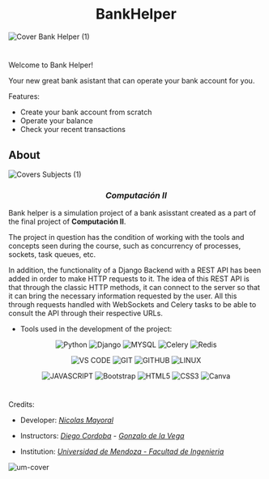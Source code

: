 <h1 align="center"> BankHelper </h1>

![Cover Bank Helper (1)](https://github.com/NKAmazing/BankHelper/assets/83615373/b89758ef-beb1-48b3-9ab3-41d8b1b2dec1)

#

Welcome to Bank Helper!

Your new great bank asistant that can operate your bank account for you.

Features:

* Create your bank account from scratch
* Operate your balance
* Check your recent transactions

## About

![Covers Subjects (1)](https://github.com/NKAmazing/BankHelper/assets/83615373/6eda9633-3f17-4e8e-9333-5ad8ef59e104)

<h3 align="center">

*Computación II*
  
</h3>

Bank helper is a simulation project of a bank asisstant created as a part of the final project of __Computación II__. 

The project in question has the condition of working with the tools and concepts seen during the course, such as concurrency of processes, sockets, task queues, etc.

In addition, the functionality of a Django Backend with a REST API has been added in order to make HTTP requests to it. The idea of this REST API is that through the classic HTTP methods, it can connect to the server so that it can bring the necessary information requested by the user. All this through requests handled with WebSockets and Celery tasks to be able to consult the API through their respective URLs.

* Tools used in the development of the project:
<div align="center">

![Python](https://img.shields.io/badge/python-3670A0?style=for-the-badge&logo=python&logoColor=ffdd54) ![Django](https://img.shields.io/badge/Django-092E20?style=for-the-badge&logo=django&logoColor=white) 
![MYSQL](https://img.shields.io/badge/MySQL-02569B?style=for-the-badge&logo=mysql&logoColor=white) ![Celery](https://img.shields.io/badge/Celery-20232A?style=for-the-badge&logo=celery&logoColor=white) ![Redis](https://img.shields.io/badge/redis-%23DD0031.svg?style=for-the-badge&logo=redis&logoColor=white)

![VS CODE](https://img.shields.io/badge/Visual_Studio_Code-0078D4?style=for-the-badge&logo=visual%20studio%20code&logoColor=white) ![GIT](https://img.shields.io/badge/GIT-E44C30?style=for-the-badge&logo=git&logoColor=white) ![GITHUB](https://img.shields.io/badge/GitHub-100000?style=for-the-badge&logo=github&logoColor=white) ![LINUX](https://img.shields.io/badge/Linux-FCC624?style=for-the-badge&logo=linux&logoColor=black)

![JAVASCRIPT](https://img.shields.io/badge/JavaScript-F7DF1E?style=for-the-badge&logo=javascript&logoColor=black) ![Bootstrap](https://img.shields.io/badge/bootstrap-%23563D7C.svg?style=for-the-badge&logo=bootstrap&logoColor=white) ![HTML5](https://img.shields.io/badge/html5-%23E34F26.svg?style=for-the-badge&logo=html5&logoColor=white) ![CSS3](https://img.shields.io/badge/css3-%231572B6.svg?style=for-the-badge&logo=css3&logoColor=white) ![Canva](https://img.shields.io/badge/Canva-%2300C4CC.svg?style=for-the-badge&logo=Canva&logoColor=white)  
  
</div>


#

Credits:
- Developer: [<i>Nicolas Mayoral</i>](https://github.com/NKAmazing)
- Instructors: [<i>Diego Cordoba</i>](https://github.com/d1cor) - [<i>Gonzalo de la Vega</i>](https://github.com/gonzalo-delavega-um)
  
- Institution: [<i>Universidad de Mendoza - Facultad de Ingenieria</i>](https://um.edu.ar/ingenieria/)

![um-cover](https://user-images.githubusercontent.com/83615373/235419081-c36fcb36-c412-4317-b40a-7cad5e937339.png)

